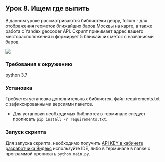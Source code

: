 ## Урок 8. Ищем где выпить

В данном уроке рассматриваются библиотеки geopy, folium - для отображения геометок ближайших баров Москвы на карте, а также работа с Yandex geocoder API.
Скрипт принимает адрес вашего месторасположения и формирует 5 ближайших меток с названиями баров.

![](https://dvmn.org/filer/canonical/1567161408/258/)

### Требования к окружению
python 3.7

### Установка

Требуется установка дополнительных библиотек, файл requirements.txt с зафиксированными версиями пакетов.
* Для установки необходимых библиотек в терминале следует прописать `pip install -r requirements.txt`.

### Запуск скрипта

Для запуска скрипта, необходимо получить [API KEY в кабинете разработчика Яндекс](https://developer.tech.yandex.ru/services/) используйте IDE, либо в терминале в папке с программой прописать `python main.py`.
